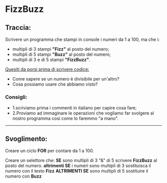 # FizzBuzz  

## Traccia:

Scrivere un programma che stampi in console i numeri da 1 a 100,
ma che i:

- multipli di 3 stampi **"Fizz"** al posto del numero;
- multipli di 5 stampi **"Buzz"** al posto del numero;
- multipli di 3 e di 5 stampi **"FizzBuzz"**.

<u>Quesiti da porsi prima di scrivere codice:</u>

- Come sapere se un numero è divisibile per un'altro?
- Cosa possiamo usare che abbiamo visto?

### Consigli:

- 1.scriviamo prima i commenti in italiano per capire cosa fare;
- 2.Proviamo ad immaginare le operazioni che vogliamo far svolgere al nostro programma così come lo faremmo "a mano".

-----------------------------------------------
## Svoglimento:
Creare un ciclo **FOR** per contare da 1 a 100.

Creare un selettore che:
**SE** sono multipli di 3 "&" di 5 scrivere **FizzBuzz** al posto del numero.
**altrimenti SE** i numeri sono multipli di 3 sostituisca il numero con il testo **Fizz**
**ALTRIMENTI SE** sono multipli di 5 sostituire il numero con **Buzz**